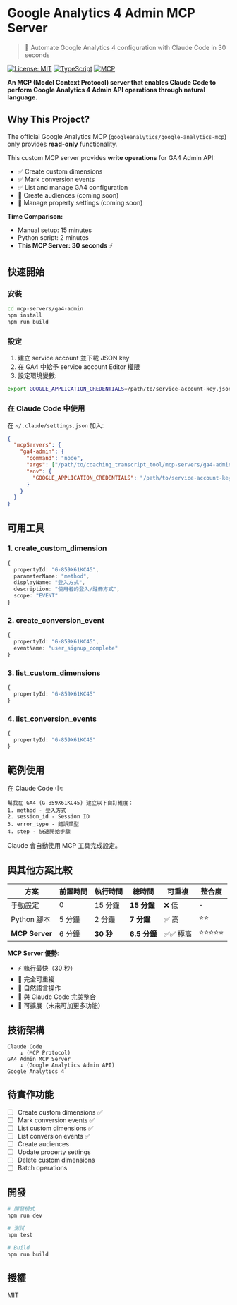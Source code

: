 # Google Analytics 4 Admin MCP Server

> 🤖 Automate Google Analytics 4 configuration with Claude Code in 30 seconds

[![License: MIT](https://img.shields.io/badge/License-MIT-yellow.svg)](https://opensource.org/licenses/MIT)
[![TypeScript](https://img.shields.io/badge/TypeScript-5.0-blue.svg)](https://www.typescriptlang.org/)
[![MCP](https://img.shields.io/badge/MCP-0.5.0-green.svg)](https://modelcontextprotocol.io/)

**An MCP (Model Context Protocol) server that enables Claude Code to perform Google Analytics 4 Admin API operations through natural language.**

## Why This Project?

The official Google Analytics MCP (`googleanalytics/google-analytics-mcp`) only provides **read-only** functionality.

This custom MCP server provides **write operations** for GA4 Admin API:

- ✅ Create custom dimensions
- ✅ Mark conversion events
- ✅ List and manage GA4 configuration
- 🔄 Create audiences (coming soon)
- 🔄 Manage property settings (coming soon)

**Time Comparison:**

- Manual setup: 15 minutes
- Python script: 2 minutes
- **This MCP Server: 30 seconds** ⚡

## 快速開始

### 安裝

```bash
cd mcp-servers/ga4-admin
npm install
npm run build
```

### 設定

1. 建立 service account 並下載 JSON key
2. 在 GA4 中給予 service account Editor 權限
3. 設定環境變數:

```bash
export GOOGLE_APPLICATION_CREDENTIALS=/path/to/service-account-key.json
```

### 在 Claude Code 中使用

在 `~/.claude/settings.json` 加入:

```json
{
  "mcpServers": {
    "ga4-admin": {
      "command": "node",
      "args": ["/path/to/coaching_transcript_tool/mcp-servers/ga4-admin/dist/index.js"],
      "env": {
        "GOOGLE_APPLICATION_CREDENTIALS": "/path/to/service-account-key.json"
      }
    }
  }
}
```

## 可用工具

### 1. create_custom_dimension

```typescript
{
  propertyId: "G-859X61KC45",
  parameterName: "method",
  displayName: "登入方式",
  description: "使用者的登入/註冊方式",
  scope: "EVENT"
}
```

### 2. create_conversion_event

```typescript
{
  propertyId: "G-859X61KC45",
  eventName: "user_signup_complete"
}
```

### 3. list_custom_dimensions

```typescript
{
  propertyId: "G-859X61KC45"
}
```

### 4. list_conversion_events

```typescript
{
  propertyId: "G-859X61KC45"
}
```

## 範例使用

在 Claude Code 中:

```text
幫我在 GA4 (G-859X61KC45) 建立以下自訂維度：
1. method - 登入方式
2. session_id - Session ID
3. error_type - 錯誤類型
4. step - 快速開始步驟
```

Claude 會自動使用 MCP 工具完成設定。

## 與其他方案比較

| 方案 | 前置時間 | 執行時間 | 總時間 | 可重複 | 整合度 |
|-----|---------|---------|--------|--------|--------|
| 手動設定 | 0 | 15 分鐘 | **15 分鐘** | ❌ 低 | - |
| Python 腳本 | 5 分鐘 | 2 分鐘 | **7 分鐘** | ✅ 高 | ⭐⭐ |
| **MCP Server** | 6 分鐘 | **30 秒** | **6.5 分鐘** | ✅✅ 極高 | ⭐⭐⭐⭐⭐ |

**MCP Server 優勢**:

- ⚡ 執行最快（30 秒）
- 🔄 完全可重複
- 🤖 自然語言操作
- 📝 與 Claude Code 完美整合
- 🔧 可擴展（未來可加更多功能）

## 技術架構

```text
Claude Code
    ↓ (MCP Protocol)
GA4 Admin MCP Server
    ↓ (Google Analytics Admin API)
Google Analytics 4
```

## 待實作功能

- [ ] Create custom dimensions ✅
- [ ] Mark conversion events ✅
- [ ] List custom dimensions ✅
- [ ] List conversion events ✅
- [ ] Create audiences
- [ ] Update property settings
- [ ] Delete custom dimensions
- [ ] Batch operations

## 開發

```bash
# 開發模式
npm run dev

# 測試
npm test

# Build
npm run build
```

## 授權

MIT
